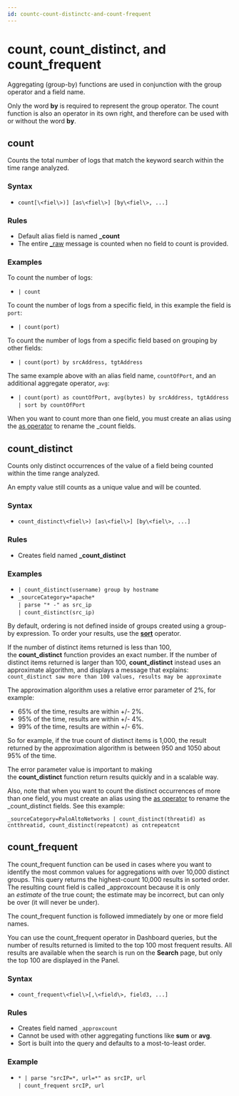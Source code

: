 ```yaml
---
id: countc-count-distinctc-and-count-frequent
---
```


# count, count_distinct, and count_frequent

Aggregating (group-by) functions are used in conjunction with the group
operator and a field name.

Only the word **by** is required to represent the group operator. The
count function is also an operator in its own right, and therefore can
be used with or without the word **by**.

## count

Counts the total number of logs that match the keyword search within the
time range analyzed.

### Syntax

* `count[\<fiel\>)] [as\<fiel\>] [by\<fiel\>, ...]`

### Rules

* Default alias field is named **\_count**
* The entire
    [\_raw](../../Get-Started-with-Search/Search-Basics/Built-in-Metadata.md "Search Metadata")
    message is counted when no field to count is provided.

### Examples

To count the number of logs:

* `| count`

To count the number of logs from a specific field, in this example the
field is `port`:

* `| count(port)`

To count the number of logs from a specific field based on grouping by
other fields: 

* `| count(port) by srcAddress, tgtAddress`

The same example above with an alias field name, `countOfPort`, and an
additional aggregate operator, `avg`:

* `| count(port) as countOfPort, avg(bytes) by srcAddress, tgtAddress`  
    `| sort by countOfPort `

When you want to count more than one field, you must create an alias
using the [as operator](../Search-Operators/as-operator.md) to rename
the \_count fields.

## count_distinct

Counts only distinct occurrences of the value of a field being counted
within the time range analyzed.

An empty value still counts as a unique value and will be counted.

### Syntax

* `count_distinct\<fiel\>) [as\<fiel\>] [by\<fiel\>, ...]`

### Rules

* Creates field named **\_count_distinct**

### Examples

* `| count_distinct(username) group by hostname`
* `_sourceCategory=*apache*`  
    `| parse "* -" as src_ip`  
    `| count_distinct(src_ip)`

By default, ordering is not defined inside of groups created using a
group-by expression. To order your results,
use the [**sort**](../Search-Operators/sort.md "sort") operator.

If the number of distinct items returned is less than 100,
the **count_distinct** function provides an exact number. If the number
of distinct items returned is larger than
100, **count_distinct** instead uses an approximate algorithm, and
displays a message that explains:
`count_distinct saw more than 100 values, results may be approximate`

The approximation algorithm uses a relative error parameter of 2%, for
example:

* 65% of the time, results are within +/- 2%.
* 95% of the time, results are within +/- 4%.
* 99% of the time, results are within +/- 6%.

So for example, if the true count of distinct items is 1,000, the result
returned by the approximation algorithm is between 950 and 1050 about
95% of the time.

The error parameter value is important to making
the **count_distinct** function return results quickly and in a scalable
way.

Also, note that when you want to count the distinct occurrences of more
than one field, you must create an alias using the [as
operator](../Search-Operators/as-operator.md) to rename the
\_count_distinct fields. See this example:

`_sourceCategory=PaloAltoNetworks | count_distinct(threatid) as cntthreatid, count_distinct(repeatcnt) as cntrepeatcnt`

## count_frequent

The count_frequent function can be used in cases where you want to
identify the most common values for aggregations with over 10,000
distinct groups. This query returns the highest-count 10,000 results in
sorted order. The resulting count field is called \_approxcount because
it is only an *estimate* of the true count; the estimate may be
incorrect, but can only be over (it will never be under).

The count_frequent function is followed immediately by one or more field
names.

You can use the count_frequent operator in Dashboard queries, but the
number of results returned is limited to the top 100 most frequent
results. All results are available when the search is run on
the **Search** page, but only the top 100 are displayed in the Panel.

### Syntax

* `count_frequent\<fiel\>[,\<field\>, field3, ...]`

### Rules

* Creates field named `_approxcount`
* Cannot be used with other aggregating functions
    like **sum** or **avg**.
* Sort is built into the query and defaults to a most-to-least order.

### Example

* `* | parse "srcIP=*, url=*" as srcIP, url `  
    `| count_frequent srcIP, url`
